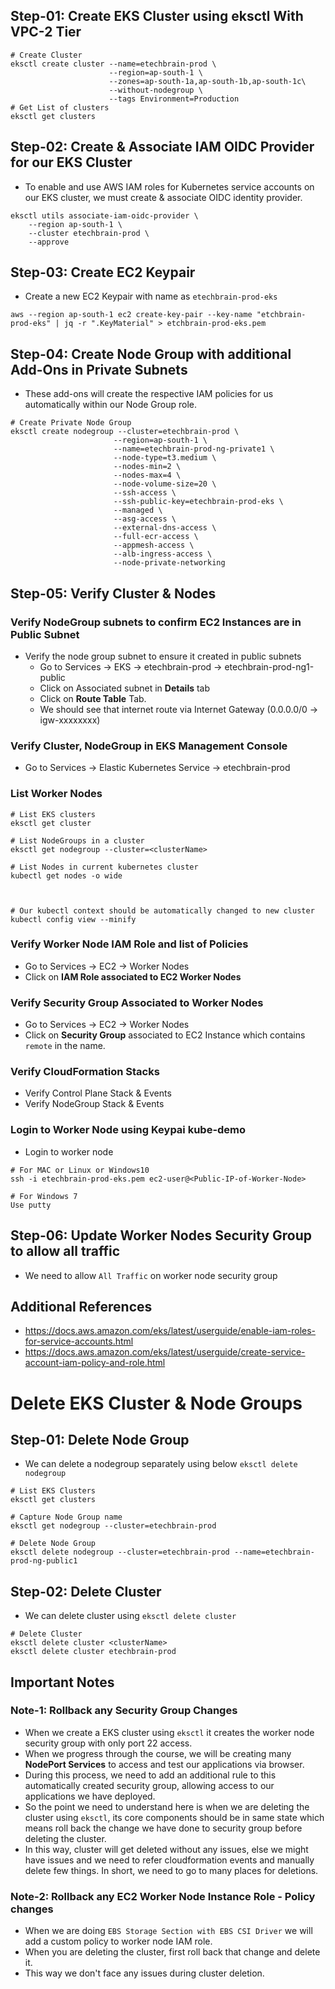 ## Step-01: Create EKS Cluster using eksctl With VPC-2 Tier  
```
# Create Cluster
eksctl create cluster --name=etechbrain-prod \
                      --region=ap-south-1 \
                      --zones=ap-south-1a,ap-south-1b,ap-south-1c\
                      --without-nodegroup \
                      --tags Environment=Production
# Get List of clusters
eksctl get clusters                  
```


## Step-02: Create & Associate IAM OIDC Provider for our EKS Cluster
- To enable and use AWS IAM roles for Kubernetes service accounts on our EKS cluster, we must create &  associate OIDC identity provider.
```
eksctl utils associate-iam-oidc-provider \
    --region ap-south-1 \
    --cluster etechbrain-prod \
    --approve
```
## Step-03: Create EC2 Keypair
- Create a new EC2 Keypair with name as `etechbrain-prod-eks`
```
aws --region ap-south-1 ec2 create-key-pair --key-name "etchbrain-prod-eks" | jq -r ".KeyMaterial" > etchbrain-prod-eks.pem
```

## Step-04: Create Node Group with additional Add-Ons in Private Subnets 
- These add-ons will create the respective IAM policies for us automatically within our Node Group role.
 ```
# Create Private Node Group   
eksctl create nodegroup --cluster=etechbrain-prod \
                        --region=ap-south-1 \
                        --name=etechbrain-prod-ng-private1 \
                        --node-type=t3.medium \
                        --nodes-min=2 \
                        --nodes-max=4 \
                        --node-volume-size=20 \
                        --ssh-access \
                        --ssh-public-key=etechbrain-prod-eks \
                        --managed \
                        --asg-access \
                        --external-dns-access \
                        --full-ecr-access \
                        --appmesh-access \
                        --alb-ingress-access \
                        --node-private-networking 
```

## Step-05: Verify Cluster & Nodes

### Verify NodeGroup subnets to confirm EC2 Instances are in Public Subnet
- Verify the node group subnet to ensure it created in public subnets
  - Go to Services -> EKS -> etechbrain-prod -> etechbrain-prod-ng1-public
  - Click on Associated subnet in **Details** tab
  - Click on **Route Table** Tab.
  - We should see that internet route via Internet Gateway (0.0.0.0/0 -> igw-xxxxxxxx)

### Verify Cluster, NodeGroup in EKS Management Console
- Go to Services -> Elastic Kubernetes Service -> etechbrain-prod

### List Worker Nodes
```
# List EKS clusters
eksctl get cluster

# List NodeGroups in a cluster
eksctl get nodegroup --cluster=<clusterName>

# List Nodes in current kubernetes cluster
kubectl get nodes -o wide



# Our kubectl context should be automatically changed to new cluster
kubectl config view --minify
```
### Verify Worker Node IAM Role and list of Policies
- Go to Services -> EC2 -> Worker Nodes
- Click on **IAM Role associated to EC2 Worker Nodes**

### Verify Security Group Associated to Worker Nodes
- Go to Services -> EC2 -> Worker Nodes
- Click on **Security Group** associated to EC2 Instance which contains `remote` in the name.

### Verify CloudFormation Stacks
- Verify Control Plane Stack & Events
- Verify NodeGroup Stack & Events

### Login to Worker Node using Keypai kube-demo
- Login to worker node
```
# For MAC or Linux or Windows10
ssh -i etechbrain-prod-eks.pem ec2-user@<Public-IP-of-Worker-Node>

# For Windows 7
Use putty
```

## Step-06: Update Worker Nodes Security Group to allow all traffic
- We need to allow `All Traffic` on worker node security group

## Additional References
- https://docs.aws.amazon.com/eks/latest/userguide/enable-iam-roles-for-service-accounts.html
- https://docs.aws.amazon.com/eks/latest/userguide/create-service-account-iam-policy-and-role.html

# Delete EKS Cluster & Node Groups

## Step-01: Delete Node Group
- We can delete a nodegroup separately using below `eksctl delete nodegroup`
```
# List EKS Clusters
eksctl get clusters

# Capture Node Group name
eksctl get nodegroup --cluster=etechbrain-prod

# Delete Node Group
eksctl delete nodegroup --cluster=etechbrain-prod --name=etechbrain-prod-ng-public1
```
## Step-02: Delete Cluster  
- We can delete cluster using `eksctl delete cluster`
```
# Delete Cluster
eksctl delete cluster <clusterName>
eksctl delete cluster etechbrain-prod
```
## Important Notes

### Note-1: Rollback any Security Group Changes
- When we create a EKS cluster using `eksctl` it creates the worker node security group with only port 22 access.
- When we progress through the course, we will be creating many **NodePort Services** to access and test our applications via browser. 
- During this process, we need to add an additional rule to this automatically created security group, allowing access to our applications we have deployed. 
- So the point we need to understand here is when we are deleting the cluster using `eksctl`, its core components should be in same state which means roll back the change we have done to security group before deleting the cluster.
- In this way, cluster will get deleted without any issues, else we might have issues and we need to refer cloudformation events and manually delete few things. In short, we need to go to many places for deletions. 

### Note-2: Rollback any EC2 Worker Node Instance Role - Policy changes
- When we are doing `EBS Storage Section with EBS CSI Driver` we will add a custom policy to worker node IAM role.
- When you are deleting the cluster, first roll back that change and delete it. 
- This way we don't face any issues during cluster deletion.
